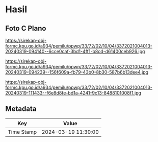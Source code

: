 # Hasil

## Foto C Plano

https://sirekap-obj-formc.kpu.go.id/a934/pemilu/ppwp/33/72/02/10/04/3372021004013-20240319-094140--6cce0caf-3bd1-4ff1-b8cd-d61400ceb926.jpg

https://sirekap-obj-formc.kpu.go.id/a934/pemilu/ppwp/33/72/02/10/04/3372021004013-20240319-094239--156f609a-fb79-43b0-8b30-587b6b13dee4.jpg

https://sirekap-obj-formc.kpu.go.id/a934/pemilu/ppwp/33/72/02/10/04/3372021004013-20240319-111433--f6e8d8fe-bd1a-4241-9c13-8488101008f1.jpg


## Metadata

| Key        | Value               |
| ---------- | ------------------- |
| Time Stamp | 2024-03-19 11:30:00 |



